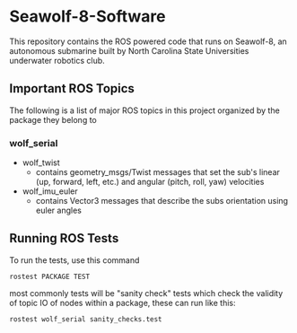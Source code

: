 # Seawolf-8-Software
This repository contains the ROS powered code that runs on Seawolf-8, an autonomous submarine built by North Carolina State Universities underwater robotics club.

## Important ROS Topics
The following is a list of major ROS topics in this project organized by the package they belong to
### wolf_serial
* wolf_twist
    * contains geometry_msgs/Twist messages that set the sub's linear (up, forward, left, etc.) and angular (pitch, roll, yaw) velocities
* wolf_imu_euler
    * contains Vector3 messages that describe the subs orientation using euler angles
    

## Running ROS Tests
To run the tests, use this command

`rostest PACKAGE TEST`

most commonly tests will be "sanity check" tests which check the validity of topic IO of nodes within a package, these can run like this:

`rostest wolf_serial sanity_checks.test`
